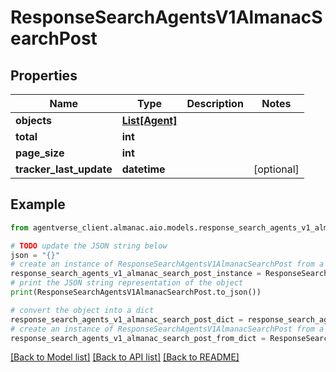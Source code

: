 # ResponseSearchAgentsV1AlmanacSearchPost


## Properties

Name | Type | Description | Notes
------------ | ------------- | ------------- | -------------
**objects** | [**List[Agent]**](Agent.md) |  | 
**total** | **int** |  | 
**page_size** | **int** |  | 
**tracker_last_update** | **datetime** |  | [optional] 

## Example

```python
from agentverse_client.almanac.aio.models.response_search_agents_v1_almanac_search_post import ResponseSearchAgentsV1AlmanacSearchPost

# TODO update the JSON string below
json = "{}"
# create an instance of ResponseSearchAgentsV1AlmanacSearchPost from a JSON string
response_search_agents_v1_almanac_search_post_instance = ResponseSearchAgentsV1AlmanacSearchPost.from_json(json)
# print the JSON string representation of the object
print(ResponseSearchAgentsV1AlmanacSearchPost.to_json())

# convert the object into a dict
response_search_agents_v1_almanac_search_post_dict = response_search_agents_v1_almanac_search_post_instance.to_dict()
# create an instance of ResponseSearchAgentsV1AlmanacSearchPost from a dict
response_search_agents_v1_almanac_search_post_from_dict = ResponseSearchAgentsV1AlmanacSearchPost.from_dict(response_search_agents_v1_almanac_search_post_dict)
```
[[Back to Model list]](../README.md#documentation-for-models) [[Back to API list]](../README.md#documentation-for-api-endpoints) [[Back to README]](../README.md)


